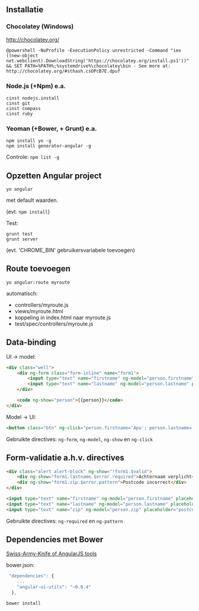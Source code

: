 ## Installatie
### Chocolatey (Windows)
http://chocolatey.org/

```
@powershell -NoProfile -ExecutionPolicy unrestricted -Command "iex ((new-object net.webclient).DownloadString('https://chocolatey.org/install.ps1'))" && SET PATH=%PATH%;%systemdrive%\chocolatey\bin - See more at: http://chocolatey.org/#sthash.csOPcB7E.dpuf
```

### Node.js (+Npm) e.a.

```
cinst nodejs.install
cinst git
cinst compass
cinst ruby
```

### Yeoman (+Bower, + Grunt) e.a.

```
npm install yo -g
npm install generator-angular -g
```

Controle: `npm list -g`

## Opzetten Angular project

```
yo angular
```
met default waarden.

(evt. `npm install`)

Test:

```
grunt test
grunt server
```

(evt. 'CHROME_BIN' gebruikersvariabele toevoegen)

## Route toevoegen

```
yo angular:route myroute
```

automatisch:

 * controllers/myroute.js
 * views/myroute.html
 * koppeling in index.html naar myroute.js
 * test/spec/controllers/myroute.js
 
## Data-binding
UI -> model:

```html
<div class="well">
	<div ng-form class="form-inline" name="form1">
		<input type="text" name="firstname" ng-model="person.firstname" placeholder="voornaam"></input>
		<input type="text" name="lastname" ng-model="person.lastname" placeholder="achternaam"></input>
	</div>

	<code ng-show="person">{{person}}</code>
</div>
```

Model -> UI:

```html
<button class="btn" ng-click="person.firstname='Apu'; person.lastname='Nahasapeemapetilon'">Model->UI data binding</button>
```

Gebruikte directives: `ng-form`, `ng-model`, `ng-show` en `ng-click`

## Form-validatie a.h.v. directives

```html
<div class="alert alert-block" ng-show="!form1.$valid">
	<div ng-show="form1.lastname.$error.required">Achternaam verplicht</div>
	<div ng-show="form1.zip.$error.pattern">Postcode incorrect</div>
</div>

<input type="text" name="firstname" ng-model="person.firstname" placeholder="voornaam"></input>
<input type="text" name="lastname" ng-model="person.lastname" placeholder="achternaam" ng-required="true"></input>
<input type="text" name="zip" ng-model="person.zip" placeholder="postcode" ng-pattern="/^\d\d\d\d$/"></input>
```

Gebruikte directives: `ng-required` en `ng-pattern`

## Dependencies met Bower
[Swiss-Army-Knife of AngularJS tools](http://angular-ui.github.io/ui-utils/)

bower.json:

```javascript
 "dependencies": {
 	...
    "angular-ui-utils": "~0.0.4"
  },
```

```
bower install
```
